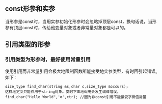 ## const形参和实参
当形参是const时，当用实参初始化形参时会忽略掉顶层const，换句话说，当形参有顶层const时，传给他变量对象或者非常量对象都是可以的。
## 引用类型的形参
### 引用类型为形参时，最好使用常量引用
使用引用而非常量引用会极大地限制函数所能接受地实参类型，有时回引起错误。
如下：
```
size_type find_char(string &s,char c,size_type &occurs);
这样地定义只能作用于string对象。类时下面地调用会发生编译错误。
find_char("Hello World",'o',ctr); //因为非const引用不能接受字面值常量
```
